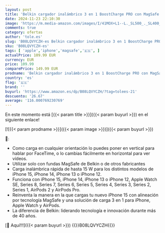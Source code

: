 ```yaml
---
layout: post
title: 'Belkin cargador inalámbrico 3 en 1 BoostCharge PRO con MagSafe  para Apple Watch y AirPods  carga magnéticamente modelos de iPhone 15  iPhone 14  iPhone 13 y iPhone 12 con hasta 15 W '
date: 2024-11-23 22:10:30
image: 'https://m.media-amazon.com/images/I/41MOX+L1--L._SL500_._SL400_.jpg'
comments: true
category: ofertas
author: 'tole.es'
slug: 'B08LQVYCZH-es Belkin cargador inalámbrico 3 en 1 BoostCharge PRO con...'
sku: 'B08LQVYCZH-es'
tags: [ 'apple','iphone','magsafe','🇪🇸', ]
actualPrice: 109.99 EUR
currency: EUR
price: 109.99
comparePrice: 149.99 EUR
prodname: 'Belkin cargador inalámbrico 3 en 1 BoostCharge PRO con MagSafe  para Apple Watch y AirPods  carga magnéticamente modelos de iPhone 15  iPhone 14  iPhone 13 y iPhone 12 con hasta 15 W '
country: 'es'
flag: '🇪🇸'
brand: ''
buyurl: 'https://www.amazon.es/dp/B08LQVYCZH/?tag=tolees-21'
descuento: '26.67'
average: '116.000769230769'
---
```


En este momento está [{{< param title >}}]({{< param buyurl >}}) en el siguiente enlace!

[![{{< param prodname >}}]({{< param image >}})]({{< param buyurl >}})

🔎:

- Como carga en cualquier orientación lo puedes poner en vertical para hablar por FaceTime, o lo cambias fácilmente en horizontal para ver vídeos.
- Utilizar solo con fundas MagSafe de Belkin o de otros fabricantes
- Carga inalámbrica rápida de hasta 15 W para los distintos modelos de iPhone 15, iPhone 14, iPhone 13 o iPhone 12.
- Funciona con iPhone 15, iPhone 14, iPhone 13 o iPhone 12, Apple Watch SE, Series 8, Series 7, Series 6, Series 5, Series 4, Series 3, Series 2, Series 1, AirPods 2 y AirPods Pro.
- Reinventa la manera en la que cargas tu nuevo iPhone 15 con alineación por tecnología MagSafe y una solución de carga 3 en 1 para iPhone, Apple Watch y AirPods.
- La diferencia de Belkin: liderando tecnología e innovación durante más de 40 años.

[🛒 Aquí!!!]({{< param buyurl >}})
{{<world>}}B08LQVYCZH{{</world>}}

